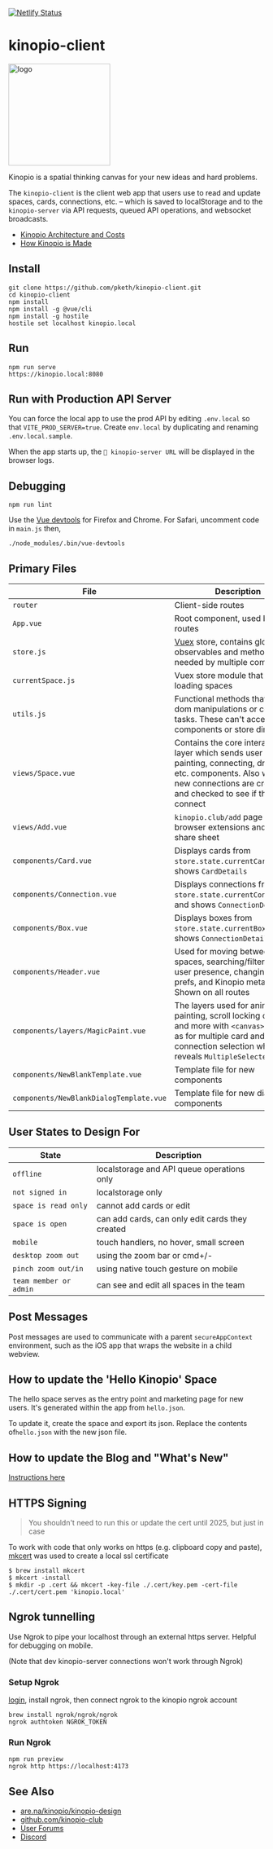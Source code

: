 [![Netlify Status](https://api.netlify.com/api/v1/badges/f8ef64eb-39f9-46c6-b042-635a8704cc42/deploy-status)](https://app.netlify.com/sites/kinopio-client/deploys)

# kinopio-client

<img src="./src/assets/logo-base.png" alt="logo" width="200">

Kinopio is a spatial thinking canvas for your new ideas and hard problems.

The `kinopio-client` is the client web app that users use to read and update spaces, cards, connections, etc. – which is saved to localStorage and to the `kinopio-server` via API requests, queued API operations, and websocket broadcasts.

- [Kinopio Architecture and Costs](https://kinopio.club/JOGXFJ0FEMpS3crbh6U9k)
- [How Kinopio is Made](https://pketh.org/how-kinopio-is-made.html)


## Install

```
git clone https://github.com/pketh/kinopio-client.git
cd kinopio-client
npm install
npm install -g @vue/cli
npm install -g hostile
hostile set localhost kinopio.local
```

## Run

```
npm run serve
https://kinopio.local:8080
```

## Run with Production API Server

You can force the local app to use the prod API by editing `.env.local` so that `VITE_PROD_SERVER=true`. Create `env.local` by duplicating and renaming `.env.local.sample`.

When the app starts up, the `🐸 kinopio-server URL` will be displayed in the browser logs.

## Debugging

	npm run lint

Use the [Vue devtools](https://github.com/vuejs/vue-devtools) for Firefox and Chrome. For Safari, uncomment code in `main.js` then,

	./node_modules/.bin/vue-devtools

## Primary Files

| File | Description |
| ------------- |-------------|
| `router` | Client-side routes |
| `App.vue` | Root component, used by all routes|
| `store.js` | [Vuex](https://vuex.vuejs.org/) store, contains global observables and methods needed by multiple components |
| `currentSpace.js` | Vuex store module that handles loading spaces
| `utils.js` | Functional methods that just do dom manipulations or common tasks. These can't access components or store directly |
| `views/Space.vue` | Contains the core interaction layer which sends user inputs to painting, connecting, dragging etc. components. Also where new connections are created and checked to see if they connect |
| `views/Add.vue` | `kinopio.club/add` page for browser extensions and iOS share sheet |
| `components/Card.vue` | Displays cards from `store.state.currentCards`, and shows `CardDetails` |
| `components/Connection.vue` | Displays connections from `store.state.currentConnections`, and shows `ConnectionDetails` |
| `components/Box.vue` | Displays boxes from `store.state.currentBoxes`, and shows `ConnectionDetails` |
| `components/Header.vue` | Used for moving between spaces, searching/filter, shows user presence, changing user prefs, and Kinopio meta options. Shown on all routes |
| `components/layers/MagicPaint.vue` | The layers used for animating painting, scroll locking on touch, and more with `<canvas>`. As well as for multiple card and connection selection which reveals `MultipleSelectedActions` |
| `components/NewBlankTemplate.vue` | Template file for new components |
| `components/NewBlankDialogTemplate.vue` | Template file for new dialog components |

## User States to Design For

| State | Description |
| ------------- |-------------|
| `offline` | localstorage and API queue operations only |
| `not signed in` | localstorage only |
| `space is read only` | cannot add cards or edit |
| `space is open` | can add cards, can only edit cards they created |
| `mobile` | touch handlers, no hover, small screen |
| `desktop zoom out` | using the zoom bar or cmd+/- |
| `pinch zoom out/in` | using native touch gesture on mobile |
| `team member or admin` | can see and edit all spaces in the team |

## Post Messages

Post messages are used to communicate with a parent `secureAppContext` environment, such as the iOS app that wraps the website in a child webview.

## How to update the 'Hello Kinopio' Space

The hello space serves as the entry point and marketing page for new users. It's generated within the app from `hello.json`.

To update it, create the space and export its json. Replace the contents of`hello.json` with the new json file.

## How to update the Blog and "What's New"

[Instructions here](https://kinopio.club/-kinopio-team-how-to-update-blog-oi4jZTSI_eAEvov9XbjJM)

## HTTPS Signing

> You shouldn't need to run this or update the cert until 2025, but just in case

To work with code that only works on https (e.g. clipboard copy and paste), [mkcert](https://github.com/FiloSottile/mkcert) was used to create a local ssl certificate

    $ brew install mkcert
    $ mkcert -install
	$ mkdir -p .cert && mkcert -key-file ./.cert/key.pem -cert-file ./.cert/cert.pem 'kinopio.local'

## Ngrok tunnelling

Use Ngrok to pipe your localhost through an external https server. Helpful for debugging on mobile.

(Note that dev kinopio-server connections won't work through Ngrok)

### Setup Ngrok

[login](http://ngrok.com), install ngrok, then connect ngrok to the kinopio ngrok account

    brew install ngrok/ngrok/ngrok
    ngrok authtoken NGROK_TOKEN

### Run Ngrok

    npm run preview
    ngrok http https://localhost:4173

## See Also

- [are.na/kinopio/kinopio-design](https://www.are.na/kinopio/kinopio-design)
- [github.com/kinopio-club](https://github.com/kinopio-club)
- [User Forums](https://club.kinopio.club)
- [Discord](https://discord.gg/h2sR45Nby8)
